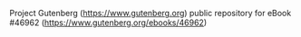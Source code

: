 Project Gutenberg (https://www.gutenberg.org) public repository for eBook #46962 (https://www.gutenberg.org/ebooks/46962)
